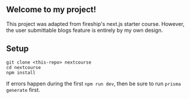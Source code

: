 ## Welcome to my project!

This project was adapted from fireship's next.js starter course. However,
the user submittable blogs feature is entirely by my own design.

## Setup

```
git clone <this-repo> nextcourse
cd nextcourse
npm install
```

If errors happen during the first `npm run dev`, then be sure to run `prisma generate` first.
